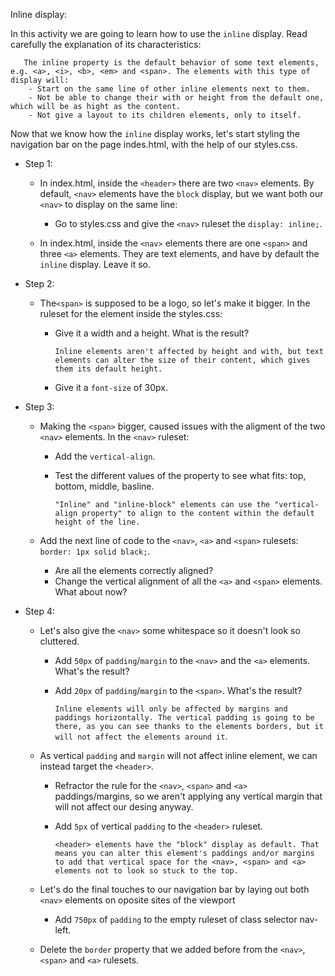 Inline display:

In this activity we are going to learn how to use the `inline` display. Read carefully the explanation of its characteristics:

       The inline property is the default behavior of some text elements, e.g. <a>, <i>, <b>, <em> and <span>. The elements with this type of display will:
        - Start on the same line of other inline elements next to them.
        - Not be able to change their with or height from the default one, which will be as hight as the content.
        - Not give a layout to its children elements, only to itself.

Now that we know how the `inline` display works, let's start styling the navigation bar on the page indes.html, with the help of our styles.css.

- Step 1:

  - In index.html, inside the `<header>` there are two `<nav>` elements. By default, `<nav>` elements have the `block` display, but we want both our `<nav>` to display on the same line:

    - Go to styles.css and give the `<nav>` ruleset the `display: inline;`.

  - In index.html, inside the `<nav>` elements there are one `<span>` and three `<a>` elements. They are text elements, and have by default the `inline` display. Leave it so.

- Step 2:

  - The`<span>` is supposed to be a logo, so let's make it bigger. In the ruleset for the element inside the styles.css:

    - Give it a width and a height. What is the result?

      `Inline elements aren't affected by height and with, but text elements can alter the size of their content, which gives them its default height.`

    - Give it a `font-size` of 30px.

- Step 3:

  - Making the `<span>` bigger, caused issues with the aligment of the two `<nav>` elements. In the `<nav>` ruleset:

    - Add the `vertical-align`.
    - Test the different values of the property to see what fits: top, bottom, middle, basline.

      `"Inline" and "inline-block" elements can use the "vertical-align property" to align to the content within the default height of the line.`

  - Add the next line of code to the `<nav>`, `<a>` and `<span>` rulesets: `border: 1px solid black;`.
    - Are all the elements correctly aligned?
    - Change the vertical alignment of all the `<a>` and `<span>` elements. What about now?

- Step 4:

  - Let's also give the `<nav>` some whitespace so it doesn't look so cluttered.

    - Add `50px` of `padding`/`margin` to the `<nav>` and the `<a>` elements. What's the result?
    - Add `20px` of `padding`/`margin` to the `<span>`. What's the result?

      `Inline elements will only be affected by margins and paddings horizontally. The vertical padding is going to be there, as you can see thanks to the elements borders, but it will not affect the elements around it`.

  - As vertical `padding` and `margin` will not affect inline element, we can instead target the `<header>`.

    - Refractor the rule for the `<nav>`, `<span>` and `<a>` paddings/margins, so we aren't applying any vertical margin that will not affect our desing anyway.
    - Add `5px` of vertical `padding` to the `<header>` ruleset.

      `<header> elements have the "block" display as default. That means you can alter this element's paddings and/or margins to add that vertical space for the <nav>, <span> and <a> elements not to look so stuck to the top.`

  - Let's do the final touches to our navigation bar by laying out both `<nav>` elements on oposite sites of the viewport

    - Add `750px` of `padding` to the empty ruleset of class selector nav-left.

  - Delete the `border` property that we added before from the `<nav>`, `<span>` and `<a>` rulesets.
